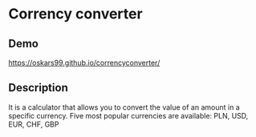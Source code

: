 # Corrency converter

## Demo
https://oskars99.github.io/correncyconverter/

## Description

It is a calculator that allows you to convert the value of an amount in a specific currency.
Five most popular currencies are available: PLN, USD, EUR, CHF, GBP
